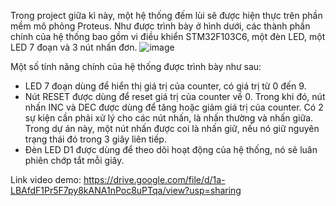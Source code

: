 Trong project giữa kì này, một hệ thống đếm lùi sẽ được hiện thực trên phần mềm mô phỏng Proteus.
Như được trình bày ở hình dưới, các thành phần chính của hệ thống bao gồm vi điều khiển STM32F103C6, một đèn LED, một LED 7 đoạn và 3 nút nhấn đơn.
![image](https://user-images.githubusercontent.com/96888431/236594654-71778311-8314-4baf-8f25-f3facee4f02e.png)

Một số tính năng chính của hệ thống được trình bày như sau:
- LED 7 đoạn dùng để hiển thị giá trị của counter, có giá trị từ 0 đến 9.
- Nút RESET được dùng để reset giá trị của counter về 0. Trong khi đó, nút nhấn INC và DEC được dùng để tăng hoặc giảm giá trị của counter. Có 2 sự
kiện cần phải xử lý cho các nút nhấn, là nhấn thường và nhấn giữa.
Trong dự án này, một nút nhấn được coi là nhấn giữ, nếu nó giữ nguyên trạng thái đó trong 3 giây liên tiếp.
- Đèn LED D1 được dùng để theo dõi hoạt động của hệ thống, nó sẽ luân phiên
chớp tắt mỗi giây.

Link video demo: https://drive.google.com/file/d/1a-LBAfdF1Pr5F7py8kANA1nPoc8uPTqa/view?usp=sharing
